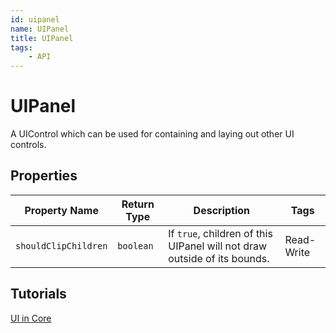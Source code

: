 ```yaml
---
id: uipanel
name: UIPanel
title: UIPanel
tags:
    - API
---
```


# UIPanel

A UIControl which can be used for containing and laying out other UI controls.

## Properties

| Property Name | Return Type | Description | Tags |
| -------- | ----------- | ----------- | ---- |
| `shouldClipChildren` | `boolean` | If `true`, children of this UIPanel will not draw outside of its bounds. | Read-Write |

## Tutorials

[UI in Core](../tutorials/ui_reference.md)
